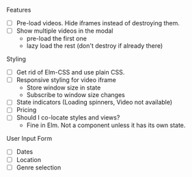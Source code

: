 Features
- [ ] Pre-load videos. Hide iframes instead of destroying them.
- [ ] Show multiple videos in the modal
    - pre-load the first one
    - lazy load the rest (don't destroy if already there)

Styling
- [ ] Get rid of Elm-CSS and use plain CSS.
- [ ] Responsive styling for video iframe
    - Store window size in state
    - Subscribe to window size changes
- [ ] State indicators (Loading spinners, Video not available)
- [ ] Pricing
- [ ] Should I co-locate styles and views?
    - Fine in Elm. Not a component unless it has its own state.

User Input Form
- [ ] Dates
- [ ] Location
- [ ] Genre selection

